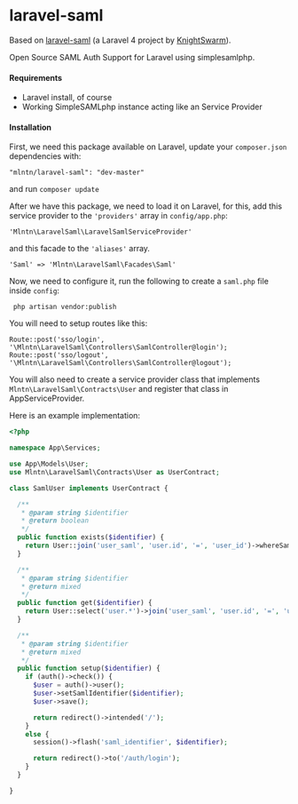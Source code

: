 laravel-saml
============

Based on [laravel-saml](https://github.com/KnightSwarm/laravel-saml) (a Laravel 4 project by [KnightSwarm](https://github.com/KnightSwarm)).

Open Source SAML Auth Support for Laravel using simplesamlphp.


#### Requirements
- Laravel install, of course
- Working SimpleSAMLphp instance acting like an Service Provider


#### Installation

First, we need this package available on Laravel, update your `composer.json` dependencies with:
    
    "mlntn/laravel-saml": "dev-master"
    
and run `composer update`

After we have this package, we need to load it on Laravel, for this, add this service provider to the `'providers'` array in `config/app.php`:

    'Mlntn\LaravelSaml\LaravelSamlServiceProvider'

and this facade to the `'aliases'` array.

    'Saml' => 'Mlntn\LaravelSaml\Facades\Saml'

 Now, we need to configure it, run the following to create a `saml.php` file inside `config`:
 
     php artisan vendor:publish
     
You will need to setup routes like this:

    Route::post('sso/login', '\Mlntn\LaravelSaml\Controllers\SamlController@login');
    Route::post('sso/logout', '\Mlntn\LaravelSaml\Controllers\SamlController@logout');


You will also need to create a service provider class that implements `Mlntn\LaravelSaml\Contracts\User` and register that class in AppServiceProvider.

Here is an example implementation:

```php
<?php

namespace App\Services;

use App\Models\User;
use Mlntn\LaravelSaml\Contracts\User as UserContract;

class SamlUser implements UserContract {

  /**
   * @param string $identifier
   * @return boolean
   */
  public function exists($identifier) {
    return User::join('user_saml', 'user.id', '=', 'user_id')->whereSamlIdentifier($identifier)->count() > 0;
  }

  /**
   * @param string $identifier
   * @return mixed
   */
  public function get($identifier) {
    return User::select('user.*')->join('user_saml', 'user.id', '=', 'user_id')->whereSamlIdentifier($identifier)->firstOrFail();
  }

  /**
   * @param string $identifier
   * @return mixed
   */
  public function setup($identifier) {
    if (auth()->check()) {
      $user = auth()->user();
      $user->setSamlIdentifier($identifier);
      $user->save();

      return redirect()->intended('/');
    }
    else {
      session()->flash('saml_identifier', $identifier);

      return redirect()->to('/auth/login');
    }
  }

}
```